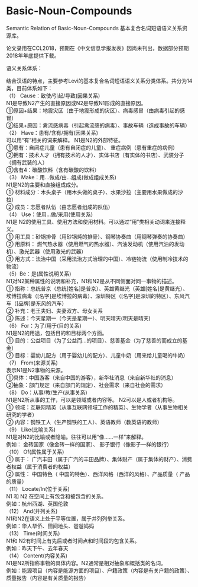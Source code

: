 # Basic-Noun-Compounds
Semantic Relation of Basic-Noun-Compounds
基本复合名词短语语义关系资源库。


论文录用在CCL2018，预期在《中文信息学报发表》因尚未刊出，数据部分预期2018年年底提供下载。


语义关系体系：

结合汉语的特点，主要参考Levi的基本复合名词短语语义关系分类体系。共分为14类，目前体系如下：  
 （1） Cause：致使/引起/导致(因果关系)  
N1是导致N2产生的直接原因或N2是导致N1形成的直接原因。  
①原因+结果：地震灾区（由于地震形成的灾区）、病毒感冒（由病毒引起的感冒）  
②结果+原因：禽流感病毒（引起禽流感的病毒）、事故车辆（造成事故的车辆）  
（2） Have：患有/含有/拥有(因果关系)  
可以用“有”相关的词来解释。 N1是N2的外部特征。  
①患有：自闭症儿童（患有自闭症的儿童）、 重症病例（患有重症的病例）  
②拥有：技术人才（拥有技术的人才）、实体书店（有实体的书店）、武装分子（拥有武装的人）  
③含有4：碳酸饮料（含有碳酸的饮料）  
（3） Make：用...做成/由...组成(做成组成关系)  
N1是N2的主要和直接组成成分。  
① 材料成分：木头桌子（用木头做的桌子）、水果沙拉（主要用水果做成的沙拉）  
② 成员：志愿者队伍（由志愿者组成的队伍）  
（4） Use：使用...做/采用(使用关系)  
N1是 N2的使用工具、使用方法和使用材料。可以通过“用”类相关动词来连接释义。  
① 用工具：砂锅排骨（用砂锅炖的排骨）、钢琴协奏曲（用钢琴弹奏的协奏曲）  
② 用原料： 燃气热水器（使用燃气的热水器）、汽油发动机（使用汽油的发动机）、激光武器（使用激光的武器）  
③ 用方式：法治中国（采用法治方式治理的中国）、冷链物流（使用制冷技术的物流）  
（5）Be：是(属性说明关系)  
N1对N2某种属性的说明和补充，N1和N2是从不同侧面对同一事物的描述。  
① 指称：总统普京（总统[姓名]是普京）、英雄黄继光（英雄[姓名]是黄继光）、埃博拉病毒（[名字]是埃博拉的病毒）、深圳特区（[名字]是深圳的特区）、东风汽车（[品牌]是东风的汽车）  
② 补充：老王夫妇、夫妻双方、母女关系  
③ 陈述：今天星期一（今天是星期一）、明天晴天(明天是晴天)  
（6） For：为了/用于(目的关系)  
N1是N2的用途，包括目的和目标两个方面。  
① 目的：公益项目（为了公益而...的项目）、慈善基金（为了慈善的而成立的基金）  
② 目标：婴幼儿配方（用于婴幼儿的配方）、儿童牛奶（用来给儿童喝的牛奶）  
（7） From(来源关系)  
表示N1是N2事物的来源。  
①具体：中国游客（来自中国的游客），新华社消息（来自新华社的消息）  
②抽象：部门规定（来自部门的规定）、社会需求（来自社会的需求）  
（8） Do：从事/教/生产(从事关系)  
N1是N2所从事的工作，可以是领域或者内容等。 N2可以是人或者机构等。  
① 领域：互联网精英（从事互联网领域工作的精英）、生物学者（从事生物相关研究的学者）  
② 内容：钢铁工人（生产钢铁的工人）、英语教师（教英语的教师）  
（9） Like(比喻关系)  
N1是对N2的比喻或者隐喻。往往可以用“像……一样”来解释。  
例如： 金砖国家（像金砖一样的国家）、 影子银行（像影子一样的银行）  
（10） Of(属性属于关系)  
① 属于： 广汽丰田（属于广汽的丰田品牌）、集体财产（属于集体的财产）、消费者权益（属于消费者的权益）  
② 属性： 中国特色（ 中国的特色）、西洋风格（西洋的风格）、产品质量（ 产品的质量）  
（11） Locate/In(位于关系)  
N1 和 N2 在空间上有包含和被包含的关系。  
例如：杭州西湖、英国伦敦  
（12） And(并列关系)  
N1和N2在语义上处于平等位置，属于并列列举关系。  
例如：华人华侨、田间地头、爸爸妈妈  
（13） Time(时间关系)  
N1和 N2有时间上有先后或者时间点和时间段的包含关系。  
例如：昨天下午、去年春天  
（14） Content(内容关系)  
N1是N2所指称事物的具体内容。N2通常是相对抽象和概括类的名词。  
例如：能源项目（内容是能源方面的项目）、户籍政策（内容是有关户籍的政策）、质量报告（内容是有关质量的报告）  
